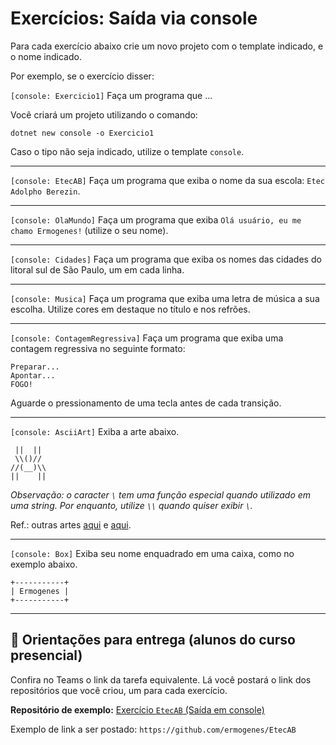 # Exercícios: Saída via console

Para cada exercício abaixo crie um novo projeto com o template indicado, e o nome indicado.

Por exemplo, se o exercício disser:

```[console: Exercicio1]``` Faça um programa que ...

Você criará um projeto utilizando o comando:

```
dotnet new console -o Exercicio1
```

Caso o tipo não seja indicado, utilize o template `console`.

---

`[console: EtecAB]` Faça um programa que exiba o nome da sua escola: `Etec Adolpho Berezin`.

---

`[console: OlaMundo]` Faça um programa que exiba `Olá usuário, eu me chamo Ermogenes!` (utilize o seu nome).

---

`[console: Cidades]` Faça um programa que exiba os nomes das cidades do litoral sul de São Paulo, um em cada linha.

---

`[console: Musica]` Faça um programa que exiba uma letra de música a sua escolha. Utilize cores em destaque no título e nos refrões.

---

`[console: ContagemRegressiva]` Faça um programa que exiba uma contagem regressiva no seguinte formato:

```
Preparar...
Apontar...
FOGO!
```

Aguarde o pressionamento de uma tecla antes de cada transição.

---

`[console: AsciiArt]` Exiba a arte abaixo.

```
 ||  || 
 \\()// 
//(__)\\
||    ||
```

_Observação: o caracter `\` tem uma função especial quando utilizado em uma string. Por enquanto, utilize `\\` quando quiser exibir `\`._

Ref.: outras artes [aqui](https://www.asciiart.eu/) e [aqui](http://patorjk.com/software/taag/).

---

`[console: Box]` Exiba seu nome enquadrado em uma caixa, como no exemplo abaixo.

```
+-----------+
| Ermogenes |
+-----------+
```

---

## 🏁 Orientações para entrega (alunos do curso presencial)

Confira no Teams o link da tarefa equivalente. Lá você postará o link dos repositórios que você criou, um para cada exercício.

**Repositório de exemplo:**
[Exercício `EtecAB` (Saída em console)](https://github.com/ermogenes/EtecAB)

Exemplo de link a ser postado: `https://github.com/ermogenes/EtecAB`
